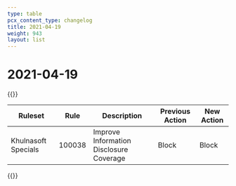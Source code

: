 ```yaml
---
type: table
pcx_content_type: changelog
title: 2021-04-19
weight: 943
layout: list
---
```


# 2021-04-19

{{<table-wrap>}}
<table style="width: 100%">
  <thead>
    <tr>
      <th>Ruleset</th>
      <th>Rule</th>
      <th>Description</th>
      <th>Previous Action</th>
      <th>New Action</th>
    </tr>
  </thead>
  <tbody>
    <tr>
      <td>Khulnasoft Specials</td>
      <td>100038</td>
      <td>Improve Information Disclosure Coverage</td>
      <td>Block</td>
      <td>Block</td>
    </tr>
  </tbody>
</table>
{{</table-wrap>}}
